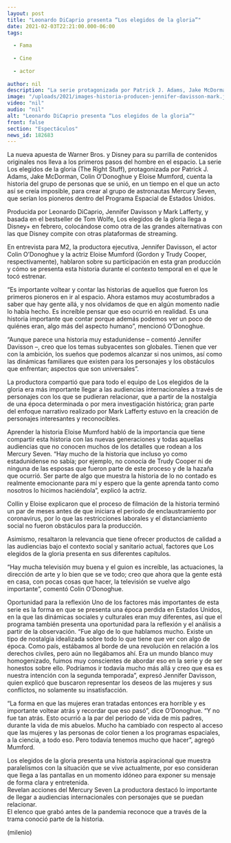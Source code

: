 ```yaml
---
layout: post
title: "Leonardo DiCaprio presenta “Los elegidos de la gloria”"
date: 2021-02-03T22:21:00.000-06:00
tags:
  
  - Fama
  
  - Cine
  
  - actor
  
author: nil
description: "La serie protagonizada por Patrick J. Adams, Jake McDorman, Colin O’Donoghue y Eloise Mumford relata la llegada de los primeros hombres al espacio. "
image: "/uploads/2021/images-historia-producen-jennifer-davisson-mark.jpg"
video: "nil"
audio: "nil"
alt: "Leonardo DiCaprio presenta “Los elegidos de la gloria”"
front: false
section: "Espectáculos"
news_id: 182683
---
```


La nueva apuesta de Warner Bros. y Disney para su parrilla de contenidos originales nos lleva a los primeros pasos del hombre en el espacio. La serie Los elegidos de la gloria (The Right Stuff), protagonizada por Patrick J. Adams, Jake McDorman, Colin O’Donoghue y Eloise Mumford, cuenta la historia del grupo de personas que se unió, en un tiempo en el que un acto así se creía imposible, para crear al grupo de astronautas Mercury Seven, que serían los pioneros dentro del Programa Espacial de Estados Unidos. 

Producida por Leonardo DiCaprio, Jennifer Davisson y Mark Lafferty, y basada en el bestseller de Tom Wolfe, Los elegidos de la gloria llega a Disney+  en febrero, colocándose como otra de las grandes alternativas con las que Disney compite con otras plataformas de streaming. 

En entrevista para M2, la productora ejecutiva, Jennifer Davisson, el actor Colin O’Donoghue y la actriz Eloise Mumford  (Gordon y Trudy Cooper, respectivamente), hablaron sobre su participación en esta gran producción y cómo se presenta esta historia durante el contexto temporal en el que le tocó estrenar. 

“Es importante voltear y contar las historias de aquellos que fueron los primeros pioneros en ir al espacio. Ahora estamos muy acostumbrados a saber que hay gente allá, y nos olvidamos de que en algún momento nadie lo había hecho. Es increíble pensar que eso ocurrió en realidad. Es una historia importante que contar porque además podemos ver un poco de quiénes eran, algo más del aspecto humano”, mencionó O’Donoghue. 

“Aunque parece una historia muy estadunidense – comentó Jennifer Davisson –, creo que los temas subyacentes son globales. Tienen que ver con la ambición, los sueños que podemos alcanzar si nos unimos, así como las dinámicas familiares que existen para los personajes y los obstáculos que enfrentan; aspectos que son universales”. 

La productora compartió que para todo el equipo de Los elegidos de la gloria era más importante llegar a las audiencias internacionales a través de personajes con los que se pudieran relacionar, que a partir de la nostalgia de una época determinada o por mera investigación histórica; gran parte del enfoque narrativo realizado por Mark Lafferty estuvo en la creación de personajes interesantes y reconocibles. 

Aprender la historia 
Eloise Mumford habló de la importancia que tiene compartir esta historia con las nuevas generaciones y todas aquellas audiencias que no conocen muchos de los detalles que rodean a los Mercury Seven. 
“Hay mucho de la historia que incluso yo como estadunidense no sabía; por ejemplo, no conocía de Trudy Cooper ni de ninguna de las esposas que fueron parte de este proceso y de la hazaña que ocurrió. Ser parte de algo que muestra la historia de lo no contado es realmente emocionante para mí y espero que la gente aprenda tanto como nosotros lo hicimos haciéndola”, explicó la actriz.

Collin y Eloise explicaron que el proceso de filmación de la historia terminó un par de meses antes de que iniciara el periodo de enclaustramiento por coronavirus, por lo que las restricciones laborales y el distanciamiento social no fueron obstáculos para la producción. 

Asimismo, resaltaron la relevancia que tiene ofrecer productos de calidad a las audiencias bajo el contexto social y sanitario actual, factores que Los elegidos de la gloria presenta en sus diferentes capítulos. 

“Hay mucha televisión muy buena y el guion es increíble, las actuaciones, la dirección de arte y lo bien que se ve todo; creo que ahora que la gente está en casa, con pocas cosas que hacer, la televisión se vuelve algo importante”, comentó Colin O’Donoghue. 

Oportunidad para la reflexión 
Uno de los factores más importantes de esta serie es la forma en que se presenta una época perdida en Estados Unidos, en la que las dinámicas sociales y culturales eran muy diferentes, así que el programa también presenta una oportunidad para la reflexión y el análisis a partir de la observación. 
“Fue algo de lo que hablamos mucho. Existe un tipo de nostalgia idealizada sobre todo lo que tiene que ver con algo de época. Como país, estábamos al borde de una revolución en relación a los derechos civiles, pero aún no llegábamos ahí. Era un mundo blanco muy homogenizado, fuimos muy conscientes de abordar eso en la serie y de ser honestos sobre ello. Podríamos ir todavía mucho más allá y creo que esa es nuestra intención con la segunda temporada”, expresó Jennifer Davisson, quien explicó que buscaron representar los deseos de las mujeres y sus conflictos, no solamente su insatisfacción. 

“La forma en que las mujeres eran tratadas entonces era horrible y es importante voltear atrás y recordar que eso pasó”, dice O’Donoghue. “Y no fue tan atrás. Esto ocurrió a la par del periodo de vida de mis padres, durante la vida de mis abuelos. Mucho ha cambiado con respecto al acceso que las mujeres y las personas de color tienen a los programas espaciales, a la ciencia, a todo eso. Pero todavía tenemos mucho que hacer”, agregó Mumford. 

Los elegidos de la gloria presenta una historia aspiracional que muestra paralelismos con la situación que se vive actualmente, por eso consideran que llega a las pantallas en un momento idóneo para exponer su mensaje de forma clara y entretenida.  
Revelan acciones del Mercury Seven 
La productora destacó lo importante de llegar a audiencias internacionales con personajes que se puedan relacionar.  
El elenco que grabó antes de la pandemia reconoce que a través de la trama conoció parte de la historia. 

(milenio)
